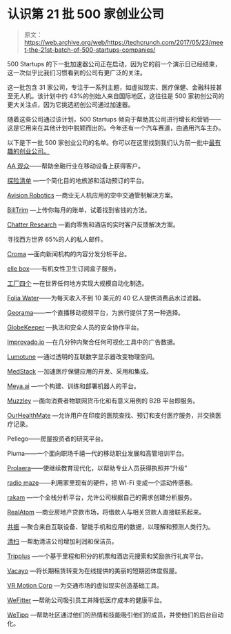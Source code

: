 # 认识第 21 批 500 家创业公司

> 原文：<https://web.archive.org/web/https://techcrunch.com/2017/05/23/meet-the-21st-batch-of-500-startups-companies/>

500 Startups 的下一批加速器公司正在启动，因为它的前一个演示日已经结束，这一次似乎比我们习惯看到的公司有更广泛的关注。

这一批包含 31 家公司，专注于一系列主题，如虚拟现实、医疗保健、金融科技甚至无人机。该计划中约 43%的创始人来自国际地区，这往往是 500 家初创公司的更大关注点，因为它挑选初创公司通过加速器。

随着这些公司通过该计划，500 Startups 倾向于帮助其公司进行增长和营销——这是它用来在其他计划中脱颖而出的。今年还有一个汽车赛道，由通用汽车主办。

以下是下一批 500 家创业公司的名单。你可以在这里找到我们认为前一批中[最有趣的创业公司。](https://web.archive.org/web/20230327091954/https://techcrunch.com/gallery/our-favorite-startups-from-500-startups-20th-class/)

[AA 观众](https://web.archive.org/web/20230327091954/http://aaaudi.com/)——帮助金融行业在移动设备上获得客户。

[探险清单](https://web.archive.org/web/20230327091954/http://www.adventurebucketlist.com/) —一个简化目的地旅游和活动预订的平台。

[Avision Robotics](https://web.archive.org/web/20230327091954/http://www.avisionrobotics.com/) —商业无人机应用的空中交通管制解决方案。

[BillTrim](https://web.archive.org/web/20230327091954/https://billtrim.com/) —上传你每月的账单，试着找到省钱的方法。

[Chatter Research](https://web.archive.org/web/20230327091954/http://chatterresearch.com/) —面向零售和酒店的实时客户反馈解决方案。

寻找西方世界 65%的人的私人邮件。

[Croma](https://web.archive.org/web/20230327091954/http://www.croma.io/) —面向新闻机构的内容分发分析平台。

[elle box](https://web.archive.org/web/20230327091954/http://www.elleboxco.com/)——有机女性卫生订阅盒子服务。

[工厂四个](https://web.archive.org/web/20230327091954/http://www.factoryfour.com/) —在世界任何地方实现大规模自动化制造。

[Folia Water](https://web.archive.org/web/20230327091954/http://www.foliawater.com/)——为每天收入不到 10 美元的 40 亿人提供消费品水过滤器。

[Georama](https://web.archive.org/web/20230327091954/http://www.georama.com/)——一个直播移动视频平台，为旅行提供了另一种选择。

[GlobeKeeper](https://web.archive.org/web/20230327091954/http://globekeeper.com/) —执法和安全人员的安全协作平台。

[Improvado.io](https://web.archive.org/web/20230327091954/http://improvado.io/) —在几分钟内聚合任何可视化工具中的广告数据。

[Lumotune](https://web.archive.org/web/20230327091954/http://www.lumotune.com/) —通过透明的互联数字显示器改变物理空间。

[MedStack](https://web.archive.org/web/20230327091954/http://medstack.co/) —加速医疗保健应用的开发、采用和集成。

[Meya.ai](https://web.archive.org/web/20230327091954/https://meya.ai/) —一个构建、训练和部署机器人的平台。

[Muzzley](https://web.archive.org/web/20230327091954/http://www.muzzley.com/) —面向消费者物联网货币化和有意义用例的 B2B 平台即服务。

[OurHealthMate](https://web.archive.org/web/20230327091954/http://www.ourhealthmate.com/) —允许用户在印度的医院查找、预订和支付医疗服务，并交换医疗记录。

Pellego——房屋投资者的研究平台。

Pluma——一个面向职场千禧一代的移动职业发展和高管培训平台。

[Prolaera](https://web.archive.org/web/20230327091954/https://www.prolaera.com/)——使继续教育现代化，以帮助专业人员获得执照并“升级”

[radio maze](https://web.archive.org/web/20230327091954/http://radiomaze.io/)——利用家里现有的硬件，把 Wi-Fi 变成一个运动传感器。

[rakam](https://web.archive.org/web/20230327091954/http://rakam.io/) —一个全栈分析平台，允许公司根据自己的需求创建分析服务。

[RealAtom](https://web.archive.org/web/20230327091954/http://www.realatom.com/) —商业房地产贷款市场，将借款人与相关贷款人直接联系起来。

[共振](https://web.archive.org/web/20230327091954/http://www.resonance-ai.com/) —聚合来自互联设备、智能手机和应用的数据，以理解和预测人类行为。

[清扫](https://web.archive.org/web/20230327091954/http://www.sweptworks.com/) —帮助清洁公司增加利润和保洁员。

[Tripplus](https://web.archive.org/web/20230327091954/http://www.tripplus.cc/) —一个基于里程和积分的机票和酒店元搜索和奖励旅行礼宾平台。

[Vacayo](https://web.archive.org/web/20230327091954/http://vacayo.com/) —将长期租赁转变为在线提供的美丽的短期团体度假屋。

[VR Motion Corp](https://web.archive.org/web/20230327091954/http://vrmotioncorp.com/) —为交通市场的虚拟现实创造基础工具。

[WeFitter](https://web.archive.org/web/20230327091954/http://www.wefitter.com/) —帮助公司吸引员工并降低医疗成本的健康平台。

[WeTipp](https://web.archive.org/web/20230327091954/http://www.wetipp.com/) —帮助社区通过他们的热情和技能吸引他们的成员，并使他们的后台自动化。
